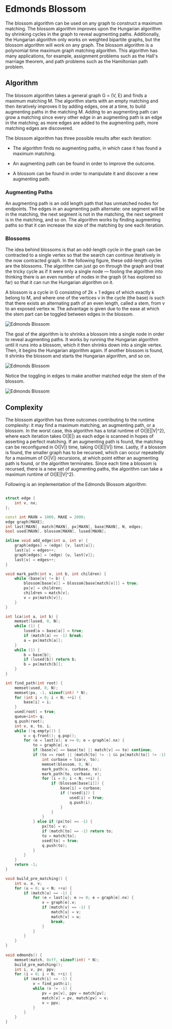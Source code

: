 # Edmonds Blossom

The blossom algorithm can be used on any graph to construct a maximum matching. The blossom algorithm improves upon the Hungarian algorithm by shrinking cycles in the graph to reveal augmenting paths. Additionally, the Hungarian algorithm only works on weighted bipartite graphs, but the blossom algorithm will work on any graph. The blossom algorithm is a polynomial time maximum graph matching algorithm. This algorithm has many applications, for example, assignment problems such as the Hall's marriage theorem, and path problems such as the Hamiltonian path problem.

## Algorithm

The blossom algorithm takes a general graph G = (V, E) and finds a maximum matching M. The algorithm starts with an empty matching and then iteratively improves it by adding edges, one at a time, to build augmenting paths in the matching M. Adding to an augmenting path can grow a matching since every other edge in an augmenting path is an edge in the matching; as more edges are added to the augmenting path, more matching edges are discovered.

The blossom algorithm has three possible results after each iteration:

- The algorithm finds no augmenting paths, in which case it has found a maximum matching.

- An augmenting path can be found in order to improve the outcome.

- A blossom can be found in order to manipulate it and discover a new augmenting path.

### Augmenting Paths

An augmenting path is an odd length path that has unmatched nodes for endpoints. The edges in an augmenting path alternate: one segment will be in the matching, the next segment is not in the matching, the next segment is in the matching, and so on. The algorithm works by finding augmenting paths so that it can increase the size of the matching by one each iteration.

### Blossoms

The idea behind blossoms is that an odd-length cycle in the graph can be contracted to a single vertex so that the search can continue iteratively in the now contracted graph. In the following figure, these odd-length cycles are the blossoms. The algorithm can just go on through the graph and treat the tricky cycle as if it were only a single node — fooling the algorithm into thinking there is an even number of nodes in the graph (it has explored so far) so that it can run the Hungarian algorithm on it.

A blossom is a cycle in G consisting of 2k + 1 edges of which exactly k belong to M, and where one of the vertices v in the cycle (the base) is such that there exists an alternating path of an even length, called a stem, from v to an exposed vertex w. The advantage is given due to the ease at which the stem part can be toggled between edges in the blossom.

![Edmonds Blossom](https://ds055uzetaobb.cloudfront.net/image_optimizer/47535fd1ac93eaaf94af13174fa6648d42a45b19.png)

The goal of the algorithm is to shrinks a blossom into a single node in order to reveal augmenting paths. It works by running the Hungarian algorithm until it runs into a blossom, which it then shrinks down into a single vertex. Then, it begins the Hungarian algorithm again. If another blossom is found, it shrinks the blossom and starts the Hungarian algorithm, and so on.

![Edmonds Blossom](https://ds055uzetaobb.cloudfront.net/image_optimizer/2aae0151bc6976d02780e6187f5cadd1ebdd3b14.png)

Notice the toggling in edges to make another matched edge the stem of the blossom.

![Edmonds Blossom](https://ds055uzetaobb.cloudfront.net/image_optimizer/47213ea24e7978bca2464721c5a566a38442bc29.png)


## Complexity

The blossom algorithm has three outcomes contributing to the runtime complexity: it may find a maximum matching, an augmenting path, or a blossom. In the worst case, this algorithm has a total runtime of O(|E||V|^2), where each iteration takes O(|E|) as each edge is scanned in hopes of asserting a perfect matching. If an augmenting path is found, the matching can be reconfigured in O(|V|) time, taking O(|E||V|) time. Lastly, if a blossom is found, the smaller graph has to be recursed, which can occur repeatedly for a maximum of O(|V|) recursions, at which point either an augmenting path is found, or the algorithm terminates. Since each time a blossom is recursed, there is a new set of augmenting paths, the algorithm can take a maximum runtime of O(|E||V|^2).

Following is an implementation of the Edmonds Blossom algorithm:

```cpp

struct edge {
	int v, nx;
};

const int MAXN = 1000, MAXE = 2000;
edge graph[MAXE];
int last[MAXN], match[MAXN], px[MAXN], base[MAXN], N, edges;
bool used[MAXN], blossom[MAXN], lused[MAXN];

inline void add_edge(int u, int v) {
	graph[edges] = (edge) {v, last[u]};
	last[u] = edges++;
	graph[edges] = (edge) {u, last[v]};
	last[v] = edges++;
}

void mark_path(int v, int b, int children) {
	while (base[v] != b) {
		blossom[base[v]] = blossom[base[match[v]]] = true;
		px[v] = children;
		children = match[v];
		v = px[match[v]];
	}
}

int lca(int a, int b) {
	memset(lused, 0, N);
	while (1) {
		lused[a = base[a]] = true;
		if (match[a] == -1) break;
		a = px[match[a]];
	}
	while (1) {
		b = base[b];
		if (lused[b]) return b;
		b = px[match[b]];
	}
}

int find_path(int root) {
	memset(used, 0, N);
	memset(px, -1, sizeof(int) * N);
	for (int i = 0; i < N; ++i) {
		base[i] = i;
	}
	used[root] = true;
	queue<int> q;
	q.push(root);
	int v, e, to, i;
	while (!q.empty()) {
		v = q.front(); q.pop();
		for (e = last[v]; e >= 0; e = graph[e].nx) {
			to = graph[e].v;
			if (base[v] == base[to] || match[v] == to) continue;
			if (to == root || (match[to] != -1 && px[match[to]] != -1)) {
				int curbase = lca(v, to);
				memset(blossom, 0, N);
				mark_path(v, curbase, to);
				mark_path(to, curbase, v);
				for (i = 0; i < N; ++i) {
					if (blossom[base[i]]) {
						base[i] = curbase;
						if (!used[i]) {
							used[i] = true;
							q.push(i);
						}
					}
				}
			} else if (px[to] == -1) {
				px[to] = v;
				if (match[to] == -1) return to;
				to = match[to];
				used[to] = true;
				q.push(to);
			}
		}
	}
	return -1;
}

void build_pre_matching() {
	int u, e, v;
	for (u = 0; u < N; ++u) {
		if (match[u] == -1) {
			for (e = last[u]; e >= 0; e = graph[e].nx) {
				v = graph[e].v;
				if (match[v] == -1) {
					match[u] = v;
					match[v] = u;
					break;
				}
			}
		}
	}
}
				
void edmonds() {
	memset(match, 0xff, sizeof(int) * N);
	build_pre_matching();
	int i, v, pv, ppv;
	for (i = 0; i < N; ++i) {
		if (match[i] == -1) {
			v = find_path(i);
			while (v != -1) {
				pv = px[v], ppv = match[pv];
				match[v] = pv, match[pv] = v;
				v = ppv;
			}
		}
	}
}

```

